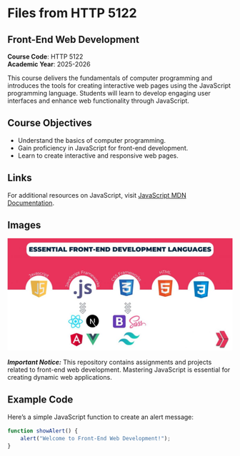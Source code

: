 # Files from HTTP 5122

## Front-End Web Development

**Course Code**: HTTP 5122  
**Academic Year**: 2025-2026

This course delivers the fundamentals of computer programming and introduces the tools for creating interactive web pages using the JavaScript programming language. Students will learn to develop engaging user interfaces and enhance web functionality through JavaScript.

## Course Objectives
- Understand the basics of computer programming.
- Gain proficiency in JavaScript for front-end development.
- Learn to create interactive and responsive web pages.

## Links

For additional resources on JavaScript, visit [JavaScript MDN Documentation](https://developer.mozilla.org/en-US/docs/Web/JavaScript).

## Images

![JavaScript Front-End Development](./essential-frontend-development-languages-1024x511.jpg)

***Important Notice:*** This repository contains assignments and projects related to front-end web development. Mastering JavaScript is essential for creating dynamic web applications.

## Example Code

Here’s a simple JavaScript function to create an alert message:

```javascript
function showAlert() {
    alert("Welcome to Front-End Web Development!");
}

